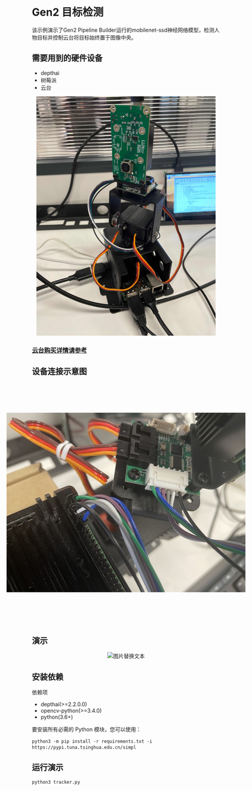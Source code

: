 # Gen2 目标检测

该示例演示了Gen2 Pipeline Builder运行的mobilenet-ssd神经网络模型，检测人物目标并控制云台将目标始终置于图像中央。

## 需要用到的硬件设备

- depthai
- 树莓派
- 云台

<div align="center">
    <img src="media/tracker.jpg" alt="图片替换文本" width="480" height="640" />
</div>

### [云台购买详情请参考](https://www.uctronics.com/uctronics-pre-assembled-2-dof-pan-tilt-digital-servo-kit-full-metal-bracket-for-building-robotic-arms-ptz-cameras-and-more.html)

## 设备连接示意图

<div align="center">
    <img src="media/tracker2.jpg" alt="图片替换文本" width="480" height="640" style="transform:rotate(-90deg);" />
</div>

## 演示

<div align="center">
    <img src="media/tracker.gif" alt="图片替换文本" width="300" height="300" />
</div>

## 安装依赖

依赖项

- depthai(>=2.2.0.0)
- opencv-python(>=3.4.0)
- python(3.6+)

要安装所有必需的 Python 模块，您可以使用：

```
python3 -m pip install -r requirements.txt -i https://pypi.tuna.tsinghua.edu.cn/simpl
```

## 运行演示

```
python3 tracker.py 
```